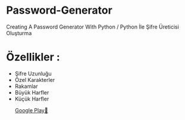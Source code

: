 # Password-Generator
Creating A Password Generator With Python / Python İle Şifre Üreticisi Oluşturma
<br>
# Özellikler :
<ul>
  <li> Şifre Uzunluğu
  <li> Özel Karakterler
  <li> Rakamlar
  <li> Büyük Harfler
  <li> Küçük Harfler

[Google Play🔗](https://play.google.com/store/apps/details?id=com.topuz.uygulamalar.password_gEnErat0r)  
